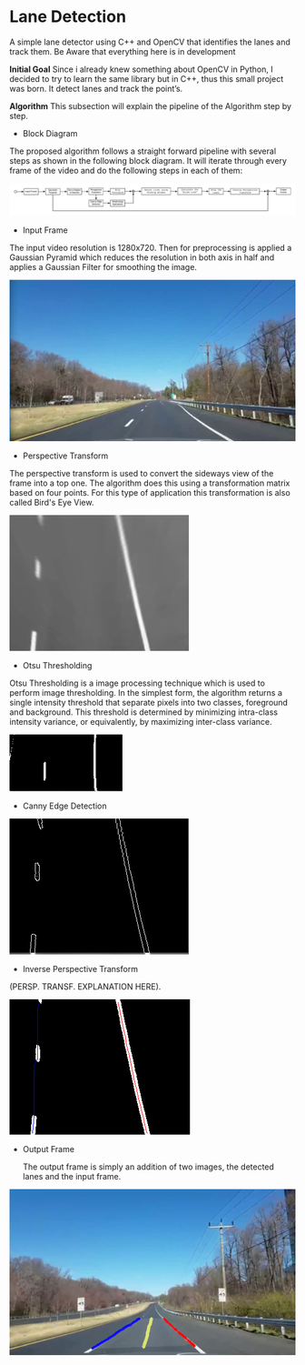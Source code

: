 
# Lane Detection
A simple lane detector  using C++ and OpenCV that identifies the lanes and track them. Be Aware that everything here is in development


**Initial Goal**
Since i already knew something about OpenCV in Python, I decided to try to learn the same library but in C++, thus this small project was born. It detect lanes and track the point’s.

**Algorithm**
This subsection will explain the pipeline of the Algorithm step by step.

- Block Diagram

The proposed algorithm follows a straight forward pipeline with several steps as shown in the following block diagram. It will iterate through every frame of the video and do the following steps in each of them:

![Block Diagram](https://github.com/Nakalski/LaneDetection/blob/master/images/Diagrama.png)

- Input Frame

 The input video resolution is 1280x720. Then for preprocessing is applied a Gaussian Pyramid which reduces the resolution in both axis in half and applies a Gaussian Filter for smoothing the image.
 
![Input Frame](https://github.com/Nakalski/LaneDetection/blob/master/images/input_frame.png)

- Perspective Transform
 
 The perspective transform is used to convert the sideways view of the frame into a top one. The algorithm does this using a transformation matrix based on four points. For this type of application this transformation is also called Bird's Eye View.
 
![Perspective Transform](https://github.com/Nakalski/LaneDetection/blob/master/images/2.png)

- Otsu Thresholding
 
 Otsu Thresholding is a image processing technique which is used to perform image thresholding. In the simplest form, the algorithm returns a single intensity threshold that separate pixels into two classes, foreground and background. This threshold is determined by minimizing intra-class intensity variance, or equivalently, by maximizing inter-class variance. 
 
![Otsu](https://github.com/Nakalski/LaneDetection/blob/master/images/otsu.png)

- Canny Edge Detection

![Canny](https://github.com/Nakalski/LaneDetection/blob/master/images/canny.png)

- Inverse Perspective Transform
 
 (PERSP. TRANSF. EXPLANATION HERE).
 
![Inverse Transform](https://github.com/Nakalski/LaneDetection/blob/master/images/1.png)

- Output Frame
 
  The output frame is simply an addition of two images, the detected lanes and the input frame.
  
![Output Frame](https://github.com/Nakalski/LaneDetection/blob/master/images/3.png)
